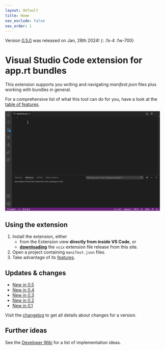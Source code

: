 ```yaml
---
layout: default
title: Home
nav_exclude: false
nav_order: 1
---
```


Version [0.5.0](updates/v0.5.html) was released on Jan, 28th 2024!
{: .fs-4 .fw-700}

# Visual Studio Code extension for app.rt bundles

This extension supports you writing and navigating *manifest.json* files plus working with bundles in general.

For a comprehensive list of what this tool can do for you, have a look at the [table of features](features/manifest-editing.html). 

![Features Demo](images/demo.gif)

## Using the extension

1. Install the extension, either 
   * from the Extension view **directly from inside VS Code**, or
   * [**downloading**](https://github.com/ctjdr/vscode-apprt-bundles/releases) the `vsix` extension file release from this site.
2. Open a project containing `manifest.json` files.
3. Take advantage of its [features](features/manifest-editing.html).

## Updates & changes

* [New in 0.5](updates/v0.5.html)
* [New in 0.4](updates/v0.4.html)
* [New in 0.3](updates/v0.3.html)
* [New in 0.2](updates/v0.2.html)
* [New in 0.1](updates/v0.1.html)

Visit the [changelog](updates/CHANGELOG.html) to get all details about changes for a version. 


## Further ideas

See the [Developer Wiki](https://github.com/ctjdr/vscode-apprt-bundles/wiki/Implementation-Ideas) for a list of implementation ideas.

